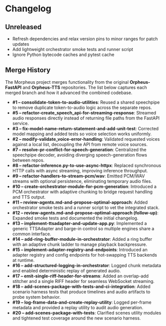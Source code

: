 # Changelog

## Unreleased
- Refresh dependencies and relax version pins to minor ranges for patch updates
- Add lightweight orchestrator smoke tests and runner script
- Ignore Python bytecode caches and pytest cache

## Merge History
The Morpheus project merges functionality from the original **Orpheus-FastAPI** and **Orpheus-TTS** repositories. The list below captures each merged branch and how it advanced the combined codebase.

- **#1 – consolidate-token-to-audio-utilities**: Reused a shared speechpipe to remove duplicate token-to-audio logic across the separate repos.
- **#5 – refactor-create_speech_api-for-streaming-response**: Streamed audio responses directly instead of returning file paths from the FastAPI service.
- **#3 – fix-model-name-return-statement-and-add-unit-test**: Corrected model mapping and added tests so voice selection works uniformly.
- **#2 – modify-validate_voice-error-handling**: Validated requested voices against a local list, decoupling the API from remote voice sources.
- **#7 – resolve-pr-conflict-for-speech-generation**: Centralized the speechpipe decoder, avoiding diverging speech-generation flows between repos.
- **#8 – refactor-inference.py-to-use-async-httpx**: Replaced synchronous HTTP calls with async streaming, improving inference throughput.
- **#9 – refactor-handlers-to-stream-pcm/wav**: Emitted PCM/WAV streams with optional persistence, eliminating temporary audio files.
- **#10 – create-orchestrator-module-for-pcm-generation**: Introduced a PCM orchestrator with adaptive chunking to bridge request handling and TTS output.
- **#11 – review-agents.md-and-propose-optimal-approach**: Added orchestrator smoke tests and a runner script to vet the integrated stack.
- **#12 – review-agents.md-and-propose-optimal-approach (follow-up)**: Expanded smoke tests and documented the initial changelog.
- **#13 – implement-ttsadapter-and-update-app.py**: Implemented a generic TTSAdapter and barge-in control so multiple engines share a common interface.
- **#14 – add-ring-buffer-module-in-orchestrator**: Added a ring buffer with an adaptive chunk ladder to manage playback backpressure.
- **#15 – implement-adapter-registry-and-endpoints**: Introduced an adapter registry and config endpoints for hot-swapping TTS backends at runtime.
- **#16 – add-structured-logging-in-orchestrator**: Logged chunk metadata and enabled deterministic replay of generated audio.
- **#17 – emit-single-riff-header-for-streams**: Added an overlap-add stitcher and a single RIFF header for seamless WebSocket streaming.
- **#18 – add-scenes-package-with-tests-and-ci-integration**: Added scenario harness tests that produce timelines and audio artifacts to probe system behavior.
- **#19 – log-frame-data-and-create-replay-utility**: Logged per-frame metadata and provided a replay utility to audit audio generation.
- **#20 – add-scenes-package-with-tests**: Clarified scenes utility modules and tightened test coverage around the new scenario harness.


